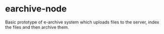 # earchive-node
Basic prototype of e-archive system which uploads files to the server, index the files and then archive them.
